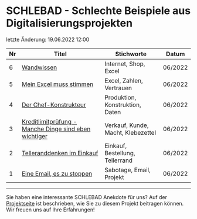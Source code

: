# SCHLEBAD - Schlechte Beispiele aus Digitalisierungsprojekten

letzte Änderung: 19.06.2022 12:00


| Nr   | Titel                                                                                   | Stichworte                           | Datum           |
|------| --------------------------------------------------------------------------------------- |--------------------------------------|-----------------|
|    6 | [Wandwissen](/schlebad/6_wandwissen.md)                                                 | Internet, Shop, Excel                | 06/2022         |
|    5 | [Mein Excel muss stimmen](/schlebad/5_excel_vertrauen.md)                               | Excel, Zahlen, Vertrauen             | 06/2022         |
|    4 | [Der Chef-Konstrukteur](/schlebad/4_chef_konstrukteur.md)                               | Produktion, Konstruktion, Daten      | 06/2022         |
|    3 | [Kreditlimitprüfung - Manche Dinge sind eben wichtiger](/schlebad/3_kreditlimit.md)     | Verkauf, Kunde, Macht, Klebezettel   | 06/2022         |
|    2 | [Telleranddenken im Einkauf](schlebad/2_tellerrand.md)                                  | Einkauf, Bestellung, Tellerrand      | 06/2022         |
|    1 | [Eine Email, es zu stoppen](schlebad/1_sabotage_email.md)                               | Sabotage, Email, Projekt             | 06/2022         |



---

Sie haben eine interessante SCHLEBAD Anekdote für uns? Auf der [Projektseite](https://sapstammtisch.github.io/gusbad) ist beschrieben, wie Sie zu diesem Projekt beitragen können. Wir freuen uns auf Ihre Erfahrungen!  
